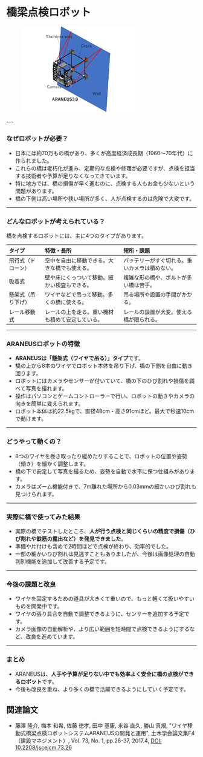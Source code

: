 # 橋梁点検ロボット

<!-- <div class="content is-pulled-right" style="width:60%"> -->
<figure class="image is-pulled-right" style="width:60%">
    <img
        src="./img/bridge.png"
    />
</figure>
<!-- </div> -->
---

### なぜロボットが必要？

- 日本には約70万もの橋があり、多くが高度経済成長期（1960～70年代）に作られました。
- これらの橋は老朽化が進み、定期的な点検や修理が必要ですが、点検を担当する技術者や予算が足りなくなってきています。
- 特に地方では、橋の損傷が早く進むのに、点検する人もお金も少ないという問題があります。
- 橋の下側は高い場所や狭い場所が多く、人が点検するのは危険で大変です。

---

### どんなロボットが考えられている？

橋を点検するロボットには、主に4つのタイプがあります。


| タイプ | 特徴・長所 | 短所・課題 |
| :-- | :-- | :-- |
| 飛行式（ドローン） | 空中を自由に移動できる。大きな橋でも使える。 | バッテリーがすぐ切れる。重いカメラは積めない。 |
| 吸着式 | 壁や床にくっついて移動。細かい検査もできる。 | 複雑な形の橋や、ボルトが多い橋は苦手。 |
| 懸架式（吊り下げ） | ワイヤなどで吊って移動。多くの橋に使える。 | 吊る場所や設置の手間がかかる。 |
| レール移動式 | レールの上を走る。重い機材も積めて安定している。 | レールの設置が大変。使える橋が限られる。 |

---

### ARANEUSロボットの特徴

- **ARANEUSは「懸架式（ワイヤで吊る）」タイプ**です。
- 橋の上から8本のワイヤでロボット本体を吊り下げ、橋の下側を自由に動き回ります。
- ロボットにはカメラやセンサーが付いていて、橋の下のひび割れや損傷を調べて写真を撮れます。
- 操作はパソコンとゲームコントローラーで行い、ロボットの動きやカメラの向きを簡単に変えられます。
- ロボット本体は約22.5kgで、直径48cm・高さ91cmほど。最大で秒速10cmで動けます。

---

### どうやって動くの？

- 8つのワイヤを巻き取ったり緩めたりすることで、ロボットの位置や姿勢（傾き）を細かく調整します。
- 橋の下で安定して写真を撮るため、姿勢を自動で水平に保つ仕組みがあります。
- カメラはズーム機能付きで、7m離れた場所から0.03mmの細かいひび割れも見つけられます。

---

### 実際に橋で使ってみた結果

- 実際の橋でテストしたところ、**人が行う点検と同じくらいの精度で損傷（ひび割れや鉄筋の露出など）を発見できました**。
- 準備や片付けも含めて2時間ほどで点検が終わり、効率的でした。
- 一部の細かいひび割れは見逃すこともありましたが、今後は画像処理の自動判別機能を追加して改善する予定です。

---

### 今後の課題と改良

- ワイヤを固定するための道具が大きくて重いので、もっと軽くて扱いやすいものを開発中です。
- ワイヤの張り具合を自動で調整できるように、センサーを追加する予定です。
- カメラ画像の自動解析や、より広い範囲を短時間で点検できるようにするなど、改良を進めています。

---

### まとめ

- ARANEUSは、**人手や予算が足りない中でも効率よく安全に橋の点検ができるロボット**です。
- 今後も改良を重ね、より多くの橋で活躍できるようにしていく予定です。

## 関連論文

* 藤澤 隆介, 梅本 和希, 佐藤 徳孝, 田中 基康, 永谷 直久, 勝山 真規, "ワイヤ移動式橋梁点検ロボットシステムARANEUSの開発と運用", 土木学会論文集F4（建設マネジメント）, Vol. 73, No. 1, pp.26-37, 2017.4, [DOI: 10.2208/jscejcm.73.26](https://doi.org/10.2208/jscejcm.73.26)
